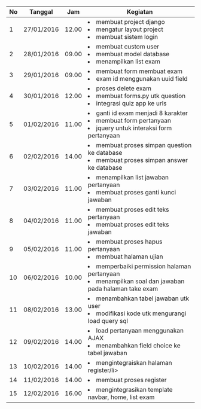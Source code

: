 | No | Tanggal    | Jam   | Kegiatan                                                                   |
|----|------------|-------|----------------------------------------------------------------------------|
| 1  | 27/01/2016 | 12.00 | <li>membuat project django</li><li>mengatur layout project</li> <li>membuat sistem login</li>|
| 2  | 28/01/2016 | 09.00 | <li>membuat custom user</li><li>membuat model database</li><li>menampilkan list exam</li>|
| 3  | 29/01/2016 | 09.00 | <li>membuat form membuat exam</li><li>exam id menggunakan uuid field</li>|
| 4  | 30/01/2016 | 12.00 | <li>proses delete exam</li><li>membuat forms.py utk question</li><li>integrasi quiz app ke urls</li>|
| 5  | 01/02/2016 | 11.00 | <li>ganti id exam menjadi 8 karakter</li><li>membuat form pertanyaan</li><li>jquery untuk interaksi form pertanyaan</li>|
| 6  | 02/02/2016 | 14.00 | <li>membuat proses simpan question ke database</li><li>membuat proses simpan answer ke database</li>|
| 7  | 03/02/2016 | 11.00 | <li>menampilkan list jawaban pertanyaan</li><li>membuat proses ganti kunci jawaban</li>|
| 8  | 04/02/2016 | 11.00 | <li>membuat proses edit teks pertanyaan</li><li>membuat proses edit teks jawaban</li>|
| 9  | 05/02/2016 | 11.00 | <li>membuat proses hapus pertanyaan</li><li>membuat halaman ujian</li>|
| 10 | 06/02/2016 | 10.00 | <li>memperbaiki permission halaman pertanyaan</li><li>menampilkan soal dan jawaban pada halaman take exam</li>|
| 11 | 08/02/2016 | 13.00 | <li>menambahkan tabel jawaban utk user</li><li>modifikasi kode utk mengurangi load query sql</li>|
| 12 | 09/02/2016 | 14.00 | <li>load pertanyaan menggunakan AJAX</li><li>menambahkan field choice ke tabel jawaban</li>|
| 13 | 10/02/2016 | 14.00 | <li>mengintegraiskan halaman register/li>|
| 14 | 11/02/2016 | 14.00 | <li>membuat proses register</li> |
| 15 | 12/02/2016 | 16.00 | <li>mengintegrasikan template navbar, home, list exam </li> |